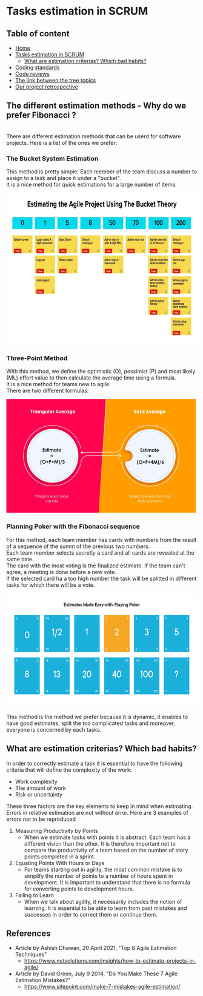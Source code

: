 # Tasks estimation in SCRUM

## Table of content
* [Home](/README.md)
* [Tasks estimation in SCRUM](/readme-content/tasks-estimation.md)
    * [What are estimation criterias? Which bad habits?](#what-are-estimation-criterias-which-bad-habits)
* [Coding standards](/readme-content/coding-standards.md)
* [Code reviews](/readme-content/code-reviews.md)
* [The link between the tree topics](/readme-content/topics-link.md)
* [Our project retrospective](/readme-content/project-retrospective.md)

## The different estimation methods - Why do we prefer Fibonacci ?

<br>There are different estimation methods that can be userd for software projects. Here is a list of the ones we prefer:<br>

### The Bucket System Estimation

This method is pretty simple. Each member of the team discuss a number to assign to a task and place it under a "bucket".<br>
It is a nice method for quick estimations for a large number of items.

<img src="./pictures/tasks-estimation/estimation-methods/bucket-theory.jpg" width="600" height="400"><br>


### Three-Point Method

With this method, we define the optimistic (O), pessimist (P) and most likely (ML) effort value to then calculate the average time using a formula.<br>
It is a nice method for teams new to agile.<br>
There are two different formulas:<br>

<img src="./pictures/tasks-estimation/estimation-methods/three-points-method.jpg" width="500" height="300"><br>

### Planning Poker with the Fibonacci sequence

For this method, each team member has cards with numbers from the result of a sequence of the summ of the previous two numbers.<br>
Each team member selects secretly a card and all cards are revealed at the same time.<br>
The card with the most voting is the finalized estimate. If the team can't agree, a meeting is done before a new vote.<br>
If the selected card ha a too high number the task will be splitted in different tasks for which there will be a vote.<br>

<img src="./pictures/tasks-estimation/estimation-methods/planning-poker.jpg" width="600" height="300"><br>

This method is the method we prefer because it is dynamic, it enables to have good estimates, split the too complicated tasks and moreover, everyone is concerned by each tasks.<br>

## What are estimation criterias? Which bad habits?

In order to correctly estimate a task it is essential to have the following criteria that will define the complexity of the work:
- Work complexity
- The amount of work
- Risk or uncertainty

These three factors are the key elements to keep in mind when estimating. Errors in relative estimation are not without error. Here are 3 examples of errors not to be reproduced
1. Measuring Productivity by Points
    * When we estimate tasks with points it is abstract. Each team has a different vision than the other. It is therefore important not to compare the productivity of a team based on the number of story points completed in a sprint.
2. Equating Points With Hours or Days
    * For teams starting out in agility, the most common mistake is to simplify the number of points to a number of hours spent in development. It is important to understand that there is no formula for converting points to development hours.
3. Failing to Learn
    * When we talk about agility, it necessarily includes the notion of learning. It is essential to be able to learn from past mistakes and successes in order to correct them or continue them.



## References

- Article by Ashish Dhawan, 20 April 2021, "Top 8 Agile Estimation Techniques"
    - https://www.netsolutions.com/insights/how-to-estimate-projects-in-agile/
- Article by David Green, July 9 2014, "Do You Make These 7 Agile Estimation Mistakes?"
    - https://www.sitepoint.com/make-7-mistakes-agile-estimation/
